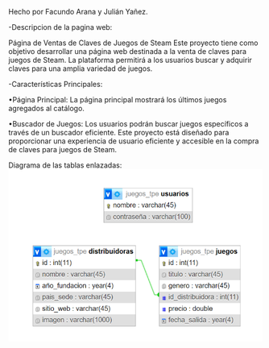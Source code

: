 Hecho por Facundo Arana y Julián Yañez.

-Descripcion de la pagina web:

Página de Ventas de Claves de Juegos de Steam
Este proyecto tiene como objetivo desarrollar una página web destinada a la venta de claves para juegos
de Steam. La plataforma permitirá a los usuarios buscar y adquirir claves para una amplia variedad de
juegos.

-Características Principales:

•Página Principal: La página principal mostrará los últimos juegos agregados al catálogo.

•Buscador de Juegos: Los usuarios podrán buscar juegos específicos a través de un buscador eficiente.
Este proyecto está diseñado para proporcionar una experiencia de usuario eficiente y accesible en la
compra de claves para juegos de Steam.

Diagrama de las tablas enlazadas:
![Diagrama_db](db\diagrama_db.png)
